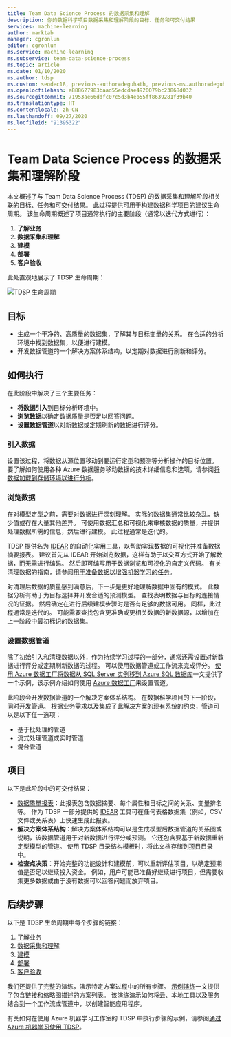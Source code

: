 ```yaml
---
title: Team Data Science Process 的数据采集和理解
description: 你的数据科学项目数据采集和理解阶段的目标、任务和可交付结果
services: machine-learning
author: marktab
manager: cgronlun
editor: cgronlun
ms.service: machine-learning
ms.subservice: team-data-science-process
ms.topic: article
ms.date: 01/10/2020
ms.author: tdsp
ms.custom: seodec18, previous-author=deguhath, previous-ms.author=deguhath
ms.openlocfilehash: a888627983baad55edcdae4920079bc23868d032
ms.sourcegitcommit: 71953ae66ddfc07c5d3b4eb55ff8639281f39b40
ms.translationtype: HT
ms.contentlocale: zh-CN
ms.lasthandoff: 09/27/2020
ms.locfileid: "91395322"
---
```

# <a name="data-acquisition-and-understanding-stage-of-the-team-data-science-process"></a>Team Data Science Process 的数据采集和理解阶段

本文概述了与 Team Data Science Process (TDSP) 的数据采集和理解阶段相关联的目标、任务和可交付结果。 此过程提供可用于构建数据科学项目的建议生命周期。 该生命周期概述了项目通常执行的主要阶段（通常以迭代方式进行）：

   1. **了解业务**
   2. **数据采集和理解**
   3. **建模**
   4. **部署**
   5. **客户验收**

此处直观地展示了 TDSP 生命周期： 

![TDSP 生命周期](./media/lifecycle/tdsp-lifecycle2.png) 


## <a name="goals"></a>目标
* 生成一个干净的、高质量的数据集，了解其与目标变量的关系。 在合适的分析环境中找到数据集，以便进行建模。
* 开发数据管道的一个解决方案体系结构，以定期对数据进行刷新和评分。

## <a name="how-to-do-it"></a>如何执行
在此阶段中解决了三个主要任务：

   * **将数据引入**到目标分析环境中。
   * **浏览数据**以确定数据质量是否足以回答问题。 
   * **设置数据管道**以对新数据或定期刷新的数据进行评分。

### <a name="ingest-the-data"></a>引入数据
设置该过程，将数据从源位置移动到要运行定型和预测等分析操作的目标位置。 要了解如何使用各种 Azure 数据服务移动数据的技术详细信息和选项，请参阅[将数据加载到存储环境以进行分析](ingest-data.md)。 

### <a name="explore-the-data"></a>浏览数据
在对模型定型之前，需要对数据进行深刻理解。 实际的数据集通常比较杂乱，缺少值或存在大量其他差异。 可使用数据汇总和可视化来审核数据的质量，并提供处理数据所需的信息，然后进行建模。 此过程通常是迭代的。

TDSP 提供名为 [IDEAR](https://github.com/Azure/Azure-TDSP-Utilities/blob/master/DataScienceUtilities/DataReport-Utils) 的自动化实用工具，以帮助实现数据的可视化并准备数据摘要报表。 建议首先从 IDEAR 开始浏览数据，这样有助于以交互方式开始了解数据，而无需进行编码。 然后即可编写用于数据浏览和可视化的自定义代码。 有关清理数据的指南，请参阅[用于准备数据以增强机器学习的任务](prepare-data.md)。  

对清理后数据的质量感到满意后，下一步是更好地理解数据中固有的模式。 此数据分析有助于为目标选择并开发合适的预测模型。 查找表明数据与目标的连接情况的证据。 然后确定在进行后续建模步骤时是否有足够的数据可用。 同样，此过程通常是迭代的。 可能需要查找包含更准确或更相关数据的新数据源，以增加在上一阶段中最初标识的数据集。 

### <a name="set-up-a-data-pipeline"></a>设置数据管道
除了初始引入和清理数据以外，作为持续学习过程的一部分，通常还需设置对新数据进行评分或定期刷新数据的过程。 可以使用数据管道或工作流来完成评分。 [使用 Azure 数据工厂将数据从 SQL Server 实例移到 Azure SQL 数据库](move-sql-azure-adf.md)一文提供了一个示例，该示例介绍如何使用 [Azure 数据工厂](/data-factory/)来设置管道。 

此阶段会开发数据管道的一个解决方案体系结构。 在数据科学项目的下一阶段，同时开发管道。 根据业务需求以及集成了此解决方案的现有系统的约束，管道可以是以下任一选项： 

   * 基于批处理的管道
   * 流式处理管道或实时管道 
   * 混合管道 

## <a name="artifacts"></a>项目
以下是此阶段中的可交付结果：

   * [数据质量报表](https://github.com/Azure/Azure-TDSP-ProjectTemplate/blob/master/Docs/Data_Report/DataSummaryReport.md)：此报表包含数据摘要、每个属性和目标之间的关系、变量排名等。 作为 TDSP 一部分提供的 [IDEAR](https://github.com/Azure/Azure-TDSP-Utilities/blob/master/DataScienceUtilities/DataReport-Utils) 工具可在任何表格数据集（例如，CSV 文件或关系表）上快速生成此报表。 
   * **解决方案体系结构**：解决方案体系结构可以是生成模型后数据管道的关系图或说明，该数据管道用于对新数据进行评分或预测。 它还包含要基于新数据重新定型模型的管道。 使用 TDSP 目录结构模板时，将此文档存储到[项目](https://github.com/Azure/Azure-TDSP-ProjectTemplate/tree/master/Docs/Project)目录中。
   * **检查点决策**：开始完整的功能设计和建模前，可以重新评估项目，以确定预期值是否足以继续投入资金。 例如，用户可能已准备好继续进行项目，但需要收集更多数据或由于没有数据可以回答问题而放弃项目。

## <a name="next-steps"></a>后续步骤

以下是 TDSP 生命周期中每个步骤的链接：

   1. [了解业务](lifecycle-business-understanding.md)
   2. [数据采集和理解](lifecycle-data.md)
   3. [建模](lifecycle-modeling.md)
   4. [部署](lifecycle-deployment.md)
   5. [客户验收](lifecycle-acceptance.md)

我们还提供了完整的演练，演示特定方案过程中的所有步骤。 [示例演练](walkthroughs.md)一文提供了包含链接和缩略图描述的方案列表。 该演练演示如何将云、本地工具以及服务结合到一个工作流或管道中，以创建智能应用程序。 

有关如何在使用 Azure 机器学习工作室的 TDSP 中执行步骤的示例，请参阅[通过 Azure 机器学习使用 TDSP](/machine-learning/team-data-science-process/lifecycle-data)。
